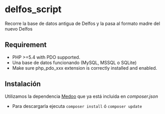 # delfos_script
Recorre la base de datos antigua de Delfos y la pasa al formato madre del nuevo Delfos

## Requirement
- PHP >=5.4 with PDO supported.
- Una base de datos funcionando (MySQL, MSSQL o SQLite)
- Make sure php_pdo_xxx extension is correctly installed and enabled.

## Instalación
Utilizamos la dependencia [Medoo](https://medoo.in/api/new) que ya está incluida en _composer.json_
- Para descargarla ejecuta `composer install` ó `composer update`
